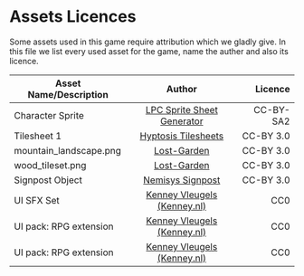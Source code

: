 # Assets Licences

Some assets used in this game require attribution which we gladly give. In this file we list every used asset for the game, name the auther and also its licence.

| Asset Name/Description | Author | Licence |
| --- |:---:| ---:|
| Character Sprite     | [LPC Sprite Sheet Generator](http://gaurav.munjal.us/Universal-LPC-Spritesheet-Character-Generator/) | CC-BY-SA2 |
| Tilesheet 1 | [Hyptosis Tilesheets](https://opengameart.org/content/lots-of-hyptosis-tiles-organized) | CC-BY 3.0 |
| mountain_landscape.png | [Lost-Garden](https://opengameart.org/content/2d-lost-garden-zelda-style-tiles-resized-to-32x32-with-additions) | CC-BY 3.0 |
| wood_tileset.png | [Lost-Garden](https://opengameart.org/content/2d-lost-garden-tileset-transition-to-jetrels-wood-tileset) | CC-BY 3.0 |
| Signpost Object | [Nemisys Signpost](https://opengameart.org/users/nemisys) | CC-BY 3.0 |
| UI SFX Set | [Kenney Vleugels (Kenney.nl)](http://kenney.nl/assets/ui-audio) | CC0 |
| UI pack: RPG extension | [Kenney Vleugels (Kenney.nl)](http://kenney.nl/assets/ui-audio) | CC0 |
| UI pack: RPG extension | [Kenney Vleugels (Kenney.nl)](http://kenney.nl/assets/ui-audio) | CC0 |
